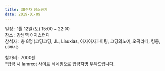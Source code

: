 ```yaml
---
title: 38주차 장소공지
date: 2019-01-09
---
```


<p>
일정 : 1월 12일 (토) 15:00 ~ 22:00<br>
장소 : 강남역 이지스터디<br>
 참석자 : 총 8명 (코딩코딩, JL, Linuxias, 아자아자파이팅, 코딩의노예, 오곡라떼, 킹콩, 바뿌사)
</p><p>
참가비 : 7000원<br>
*입금 시 Iamroot 사이트 닉네임으로 입금자명 부탁드립니다.<br>
 
</p>
